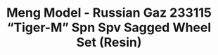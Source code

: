 ---
layout: product
title: "Meng Model - Russian Gaz 233115 “Tiger-M” Spn Spv Sagged Wheel Set (Resin)"
price: "2800" 
desc: "N/A"
img_path: "/assets/img/MM-SPS-035.jpg"
brand: "N/A"
available: false
special_offer: false
new: false
soon: false
cat: "010000"
subcat: "011000"
subsubcat: "0N/A"
sifra: "MM-SPS-035"
popular: true
---